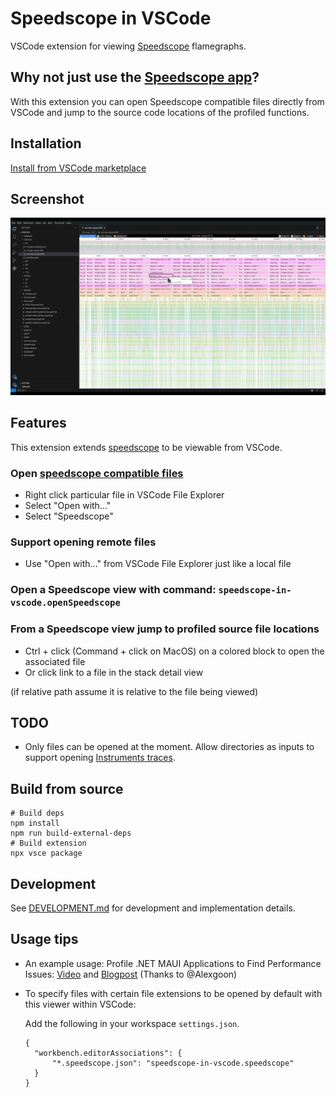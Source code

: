 # Speedscope in VSCode

VSCode extension for viewing [Speedscope](https://github.com/jlfwong/speedscope) flamegraphs.

## Why not just use the [Speedscope app](https://www.speedscope.app/)?

With this extension you can open Speedscope compatible files directly from VSCode and jump to the source code locations of the profiled functions.

## Installation

[Install from VSCode marketplace](https://marketplace.visualstudio.com/items?itemName=sransara.speedscope-in-vscode)

## Screenshot

![screenshot.jpg](./media/screenshot.jpg)

## Features

This extension extends [speedscope](https://github.com/jlfwong/speedscope) to be viewable from VSCode.

### Open [speedscope compatible files](https://github.com/jlfwong/speedscope/wiki)

- Right click particular file in VSCode File Explorer
- Select "Open with..."
- Select "Speedscope"

### Support opening remote files

- Use "Open with..." from VSCode File Explorer just like a local file

### Open a Speedscope view with command: `speedscope-in-vscode.openSpeedscope`

### From a Speedscope view jump to profiled source file locations

- Ctrl + click (Command + click on MacOS) on a colored block to open the associated file
- Or click link to a file in the stack detail view

(if relative path assume it is relative to the file being viewed)

## TODO

- Only files can be opened at the moment.
  Allow directories as inputs to support opening [Instruments traces](https://help.apple.com/instruments/mac/10.0/).

## Build from source

```
# Build deps
npm install
npm run build-external-deps
# Build extension
npx vsce package
```

## Development

See [DEVELOPMENT.md](DEVELOPMENT.md) for development and implementation details.

## Usage tips

- An example usage: Profile .NET MAUI Applications to Find Performance Issues: [Video](https://www.youtube.com/watch?v=-4VWRt_-PKw) and [Blogpost](https://community.devexpress.com/blogs/mobile/archive/2024/04/01/How-to-Profile-NET-MAUI-Applications-and-Isolate-Performance-Related-Issues.aspx) (Thanks to @Alexgoon)
- To specify files with certain file extensions to be opened by default with this viewer within VSCode:

  Add the following in your workspace `settings.json`.

  ```
  {
    "workbench.editorAssociations": {
        "*.speedscope.json": "speedscope-in-vscode.speedscope"
    }
  }
  ```